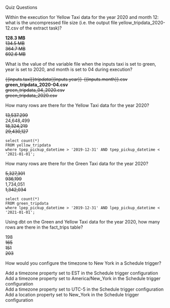 Quiz Questions

Within the execution for Yellow Taxi data for the year 2020 and month 12: what is the uncompressed file size (i.e. the output file yellow_tripdata_2020-12.csv of the extract task)?  

**128.3 MB**  
~~134.5 MB~~  
~~364.7 MB~~  
~~692.6 MB~~  

What is the value of the variable file when the inputs taxi is set to green, year is set to 2020, and month is set to 04 during execution?  

~~{{inputs.taxi}}_tripdata_{{inputs.year}}-{{inputs.month}}.csv~~  
**green_tripdata_2020-04.csv**  
~~green_tripdata_04_2020.csv~~  
~~green_tripdata_2020.csv~~  

How many rows are there for the Yellow Taxi data for the year 2020?  

~~13,537.299~~  
24,648,499  
~~18,324,219~~  
~~29,430,127~~

```
select count(*)
FROM yellow_tripdata
where tpep_pickup_datetime > '2019-12-31' AND tpep_pickup_datetime < '2021-01-01';
```

How many rows are there for the Green Taxi data for the year 2020?  

~~5,327,301~~  
~~936,199~~  
1,734,051  
~~1,342,034~~  

```
select count(*)
FROM green_tripdata
where lpep_pickup_datetime > '2019-12-31' AND lpep_pickup_datetime < '2021-01-01';
```

Using dbt on the Green and Yellow Taxi data for the year 2020, how many rows are there in the fact_trips table?  

198  
~~165~~  
~~151~~  
~~203~~  

How would you configure the timezone to New York in a Schedule trigger?  

Add a timezone property set to EST in the Schedule trigger configuration  
Add a timezone property set to America/New_York in the Schedule trigger configuration  
Add a timezone property set to UTC-5 in the Schedule trigger configuration  
Add a location property set to New_York in the Schedule trigger configuration  
